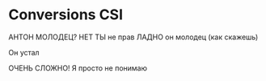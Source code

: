 # Conversions CSI
АНТОН МОЛОДЕЦ? НЕТ ТЫ не прав
ЛАДНО он молодец (как скажешь)


Он устал

ОЧЕНЬ СЛОЖНО!
Я
просто
не
понимаю

